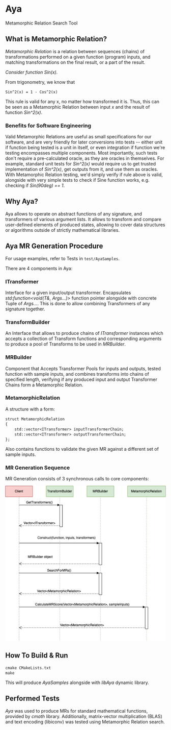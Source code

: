 # Aya

Metamorphic Relation Search Tool

## What is Metamorphic Relation?

*Metamorphic Relation* is a relation between sequences (chains) of transformations performed on a given function (program) inputs, and matching transformations on the final result, or a part of the result.

*Consider function Sin(x).*

From trigonometry, we know that
```
Sin^2(x) = 1 - Cos^2(x)
```

This rule is valid for any x, no matter how transformed it is. Thus, this can be seen as a Metamorphic Relation between input *x* and the result of function *Sin^2(x)*.

### Benefits for Software Engineering

Valid Metamorphic Relations are useful as small specifications for our software, and are very friendly for later conversions into tests -- either unit if function being tested is a unit in itself, or even integration if function we're testing encompasses multiple components. Most importantly, such tests don't require a pre-calculated oracle, as they are oracles in themselves. For example, standard unit tests for *Sin^2(x)* would require us to get trusted implementation of *Sin^2(x)*, get outputs from it, and use them as oracles. With Metamorphic Relation testing, we'd simply verify if rule above is valid, alongside with very simple tests to check if Sine function works, e.g. checking if *Sin(90deg) == 1*.

## Why Aya?

Aya allows to operate on abstract functions of any signature, and transformers of various argument lists. It allows to transform and compare user-defined elements of produced states, allowing to cover data structures or algorithms outside of strictly mathematical libraries.

## Aya MR Generation Procedure

For usage examples, refer to Tests in `test/AyaSamples`. 

There are 4 components in Aya:

### ITransformer

Interface for a given input/output transformer. Encapsulates *std:function<void(T&, Args...)>* function pointer alongside with concrete Tuple of *Args...*. This is done to allow combining Transformers of any signature together.

### TransformBuilder

An Interface that allows to produce chains of *ITransformer* instances which accepts a collection of Transform functions and corresponding arguments to produce a pool of Transforms to be used in *MRBuilder*.

### MRBuilder

Component that Accepts Transformer Pools for inputs and outputs, tested function with sample inputs, and combines transforms into chains of specified length, verifying if any produced input and output Transformer Chains form a Metamorphic Relation.

### MetamorphicRelation

A structure with a form:

```
struct MetamorphicRelation
{
    std::vector<ITransformer> inputTransformerChain;
    std::vector<ITransformer> outputTransformerChain;
};
```

Also contains functions to validate the given MR against a different set of sample inputs.

### MR Generation Sequence

MR Generation consists of 3 synchronous calls to core components:

![image](Aya/Docs/MRSearchModel.drawio.png)

## How To Build & Run

```
cmake CMakeLists.txt
make
```

This will produce *AyaSamples* alongside with *libAya* dynamic library.

## Performed Tests

*Aya* was used to produce MRs for standard mathematical functions, provided by *cmath* library. Additionally, matrix-vector multiplication (BLAS) and text encoding (libiconv) was tested using Metamorphic Relation search.